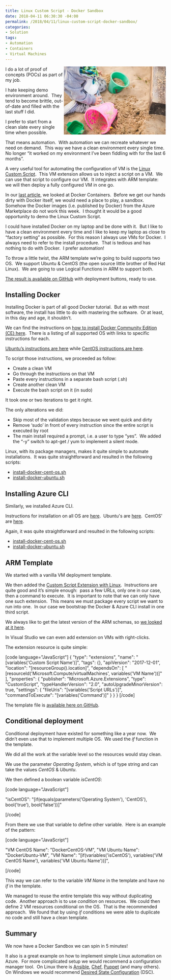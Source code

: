 ```yaml
---
title: Linux Custom Script - Docker Sandbox
date: 2018-04-11 06:30:30 -04:00
permalink: /2018/04/11/linux-custom-script-docker-sandbox/
categories:
- Solution
tags:
- Automation
- Containers
- Virtual Machines
---
```

<a href="/assets/2018/4/linux-custom-script-docker-sandbox/boy-child-childhood-6459.jpg"><img style="border:0 currentcolor;float:right;display:inline;background-image:none;" title="boy-child-childhood-6459" src="/assets/2018/4/linux-custom-script-docker-sandbox/boy-child-childhood-6459_thumb.jpg" alt="boy-child-childhood-6459" width="320" height="213" align="right" border="0" /></a>I do a lot of proof of concepts (POCs) as part of my job.

I hate keeping demo environment around.  They tend to become brittle, out-of-date and filled with the last stuff I did.

I prefer to start from a clean slate every single time when possible.

That means automation.  With automation we can recreate whatever we need on demand.  This way we have a clean environment every single time.  No longer “it worked on my environment I’ve been fiddling with for the last 6 months”.

A very useful tool for automating the configuration of VM is the <a href="https://docs.microsoft.com/en-us/azure/virtual-machines/linux/extensions-customscript">Linux Custom Script</a>.  This VM extension allows us to inject a script on a VM.  We can use that script to configure our VM.  It integrates with ARM template:  we will then deploy a fully configured VM in one go.

In our <a href="https://vincentlauzon.com/2018/04/04/overview-of-docker-containers-in-azure/">last article</a>, we looked at Docker Containers.  Before we get our hands dirty with Docker itself, we would need a place to play, a sandbox.  Somehow the Docker images (i.e. published by Docker) from the Azure Marketplace do not work this week.  I thought it would be a good opportunity to demo the Linux Custom Script.

I could have installed Docker on my laptop and be done with it.  But I like to have a clean environment every time and I like to keep my laptop as close to “factory setting” as possible.  For this reason I always use VMs for Docker.  I always need to refer to the install procedure.  That is tedious and has nothing to do with Docker.  I prefer automation!

To throw a little twist, the ARM template we’re going to build supports two OS.  We support Ubuntu &amp; CentOS (the open source little brother of Red Hat Linux).  We are going to use Logical Functions in ARM to support both.

<a href="https://github.com/vplauzon/containers/tree/master/DockerVM">The result is available on GitHub</a> with deployment buttons, ready to use.
<h2>Installing Docker</h2>
Installing Docker is part of all good Docker tutorial.  But as with most software, the install has little to do with mastering the software.  Or at least, in this day and age, it shouldn’t.

We can find the instructions on <a href="https://www.docker.com/community-edition">how to install Docker Community Edition (CE) here</a>.  There is a listing of all supported OS with links to specific instructions for each.

<a href="https://docs.docker.com/install/linux/docker-ce/ubuntu/">Ubuntu’s instructions are here</a> while <a href="https://docs.docker.com/install/linux/docker-ce/centos/">CentOS instructions are here</a>.

To script those instructions, we proceeded as follow:
<ul>
 	<li>Create a clean VM</li>
 	<li>Go through the instructions on that VM</li>
 	<li>Paste every instructions in a separate bash script (.sh)</li>
 	<li>Create another clean VM</li>
 	<li>Execute the bash script on it (in sudo)</li>
</ul>
It took one or two iterations to get it right.

The only alterations we did:
<ul>
 	<li>Skip most of the validation steps because we went quick and dirty</li>
 	<li>Remove ‘sudo’ in front of every instruction since the entire script is executed by root</li>
 	<li>The main install required a prompt, i.e. a user to type “yes”.  We added the “-y” switch to apt-get / yum to implement a silent mode.</li>
</ul>
Linux, with its package managers, makes it quite simple to automate installations.  It was quite straightforward and resulted in the following scripts:
<ul>
 	<li><a title="install-docker-cent-os.sh" href="https://github.com/vplauzon/containers/blob/master/DockerVM/DeployVM/install-docker-cent-os.sh">install-docker-cent-os.sh</a></li>
 	<li><a title="install-docker-ubuntu.sh" href="https://github.com/vplauzon/containers/blob/master/DockerVM/DeployVM/install-docker-ubuntu.sh">install-docker-ubuntu.sh</a></li>
</ul>
<h2>Installing Azure CLI</h2>
Similarly, we installed Azure CLI.

Instructions for installation on all OS are <a href="https://docs.microsoft.com/en-us/cli/azure/install-azure-cli">here</a>.  Ubuntu's are <a href="https://docs.microsoft.com/en-us/cli/azure/install-azure-cli-apt">here</a>.  CentOS' are <a href="https://docs.microsoft.com/en-us/cli/azure/install-azure-cli-yum">here</a>.

Again, it was quite straightforward and resulted in the following scripts:
<ul>
 	<li><a title="install-docker-cent-os.sh" href="https://github.com/vplauzon/containers/blob/master/DockerVM/DeployVM/install-docker-cent-os.sh">install-docker-cent-os.sh</a></li>
 	<li><a title="install-docker-ubuntu.sh" href="https://github.com/vplauzon/containers/blob/master/DockerVM/DeployVM/install-docker-ubuntu.sh">install-docker-ubuntu.sh</a></li>
</ul>
<h2>ARM Template</h2>
We started with a vanilla VM deployment template.

We then added the <a href="https://docs.microsoft.com/en-us/azure/virtual-machines/linux/extensions-customscript">Custom Script Extension with Linux</a>.  Instructions are quite good and it’s simple enough:  pass a few URLs, only one in our case, then a command to execute.  It is important to note that we can only have one such extension.  This means we must package every script we want to run into one.  In our case we bootstrap the Docker &amp; Azure CLI install in one third script.

We always like to get the latest version of the ARM schemas, so <a href="https://docs.microsoft.com/en-ca/azure/templates/microsoft.compute/virtualmachines/extensions">we looked at it here</a>.

In Visual Studio we can even add extension on VMs with right-clicks.

The extension resource is quite simple:

[code language="JavaScript"]
{
 &quot;type&quot;: &quot;extensions&quot;,
 &quot;name&quot;: &quot;[variables('Custom Script Name')]&quot;,
 &quot;tags&quot;: {},
 &quot;apiVersion&quot;: &quot;2017-12-01&quot;,
 &quot;location&quot;: &quot;[resourceGroup().location]&quot;,
 &quot;dependsOn&quot;: [
 &quot;[resourceId('Microsoft.Compute/virtualMachines', variables('VM Name'))]&quot;
 ],
 &quot;properties&quot;: {
 &quot;publisher&quot;: &quot;Microsoft.Azure.Extensions&quot;,
 &quot;type&quot;: &quot;CustomScript&quot;,
 &quot;typeHandlerVersion&quot;: &quot;2.0&quot;,
 &quot;autoUpgradeMinorVersion&quot;: true,
 &quot;settings&quot;: {
 &quot;fileUris&quot;: &quot;[variables('Script URLs')]&quot;,
 &quot;commandToExecute&quot;: &quot;[variables('Command')]&quot;
 }
 }
}
[/code]

The template file is <a href="https://github.com/vplauzon/containers/blob/master/DockerVM/DeployVM/azuredeploy.json">available here on GitHub</a>.
<h2>Conditional deployment</h2>
Conditional deployment have existed for something like a year now.  We didn’t even use that to implement multiple OS.  We used the <em>if</em> function in the template.

We did all the work at the variable level so the resources would stay clean.

We use the parameter <em>Operating System</em>, which is of type string and can take the values <em>CentOS</em> &amp; <em>Ubuntu</em>.

We then defined a boolean variable <em>isCentOS</em>:

[code language="JavaScript"]

&quot;isCentOS&quot;: &quot;[if(equals(parameters('Operating System'), 'CentOS'), bool('true'), bool('false'))]&quot;

[/code]

From there we use that variable to define other variable.  Here is an example of the pattern:

[code language="JavaScript"]

&quot;VM CentOS Name&quot;: &quot;DockerCentOS-VM&quot;,
&quot;VM Ubuntu Name&quot;: &quot;DockerUbuntu-VM&quot;,
&quot;VM Name&quot;: &quot;[if(variables('isCentOS'), variables('VM CentOS Name'), variables('VM Ubuntu Name'))]&quot;,

[/code]

This way we can refer to the variable <em>VM Name</em> in the template and have no <em>if</em> in the template.

We managed to reuse the entire template this way without duplicating code.  Another approach is to use <em>condition</em> on resources.  We could then define 2 VM resources conditional on the OS.  That is the recommended approach.  We found that by using <em>if</em> conditions we were able to duplicate no code and still have a clean template.
<h2>Summary</h2>
We now have a Docker Sandbox we can spin in 5 minutes!

It also is a great example on how to implement simple Linux automation on Azure.  For more complicated setup we would recommend a configuration manager tool.  On Linux there is <a href="https://www.ansible.com/">Ansible</a>, <a href="https://www.chef.io/">Chef</a>, <a href="https://puppet.com/solutions/configuration-management">Puppet</a> (and many others).  On Windows we would recommend <a href="https://docs.microsoft.com/en-us/powershell/dsc/overview">Desired State Configuration</a> (DSC).